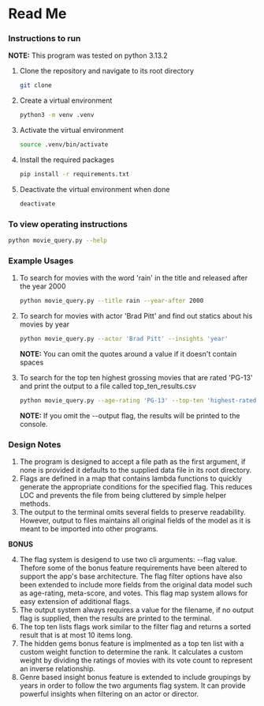 # Read Me

### Instructions to run

**NOTE:** This program was tested on python 3.13.2

1. Clone the repository and navigate to its root directory
   ```bash
   git clone 
   ```
2. Create a virtual environment
   ```bash
   python3 -m venv .venv
   ```
3. Activate the virtual environment
    ```bash
    source .venv/bin/activate
    ```
4. Install the required packages
   ```bash
   pip install -r requirements.txt
   ```
5. Deactivate the virtual environment when done
   ```bash
   deactivate
   ```


### To view operating instructions
   ```bash
   python movie_query.py --help
   ```
   
### Example Usages

1. To search for movies with the word 'rain' in the title and released after the year 2000

   ```bash
   python movie_query.py --title rain --year-after 2000
   ```
2. To search for movies with actor 'Brad Pitt' and find out statics about his movies by year

   ```bash
   python movie_query.py --actor 'Brad Pitt' --insights 'year'
   ```
   **NOTE:** You can omit the quotes around a value if it doesn't contain spaces


4. To search for the top ten highest grossing movies that are rated 'PG-13' and print the output to a file called top_ten_results.csv

   ```bash
   python movie_query.py --age-rating 'PG-13' --top-ten 'highest-rated' --output top_ten_results.csv
   ```
   **NOTE:** If you omit the --output flag, the results will be printed to the console.

### Design Notes

1. The program is designed to accept a file path as the first argument, if none is provided it defaults to the supplied data file in its root directory.
2. Flags are defined in a map that contains lambda functions to quickly generate the appropriate conditions for the specified flag. This reduces LOC and prevents the file from being cluttered by simple helper methods.
3. The output to the terminal omits several fields to preserve readability. However, output to files maintains all original fields of the model as it is meant to be imported into other programs.

**BONUS**

4. The flag system is desigend to use two cli arguments: --flag value. Thefore some of the bonus feature requirements have been altered to support the app's base architecture. The flag filter options have also been extended to include more fields from the original data model such as age-rating, meta-score, and votes. This flag map system allows for easy extension of additional flags.
5. The output system always requires a value for the filename, if no output flag is supplied, then the results are printed to the terminal.
6. The top ten lists flags work similar to the filter flag and returns a sorted result that is at most 10 items long.
7. The hidden gems bonus feature is implmented as a top ten list with a custom weight function to determine the rank. It calculates a custom weight by dividing the ratings of movies with its vote count to represent an inverse relationship.
8. Genre based insight bonus feature is extended to include groupings by years in order to follow the two arguments flag system. It can provide powerful insights when filtering on an actor or director. 